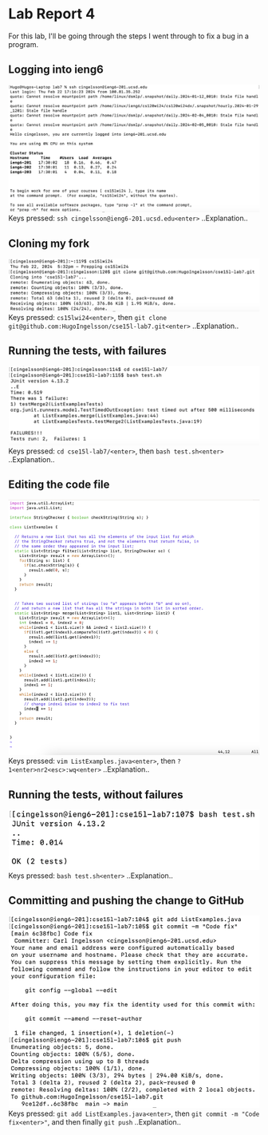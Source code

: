 # Lab Report 4
For this lab, I'll be going through the steps I went through to fix a bug in a program.

## Logging into ieng6
![Log into ieng6](ssh.png)
Keys pressed: `ssh cingelsson@ieng6-201.ucsd.edu<enter>`
..Explanation..

## Cloning my fork
![Clone fork](git_clone.png)
Keys pressed: `cs15lwi24<enter>`, then `git clone git@github.com:HugoIngelsson/cse15l-lab7.git<enter>`
..Explanation..

## Running the tests, with failures
![Failed test](test_failure.png)
Keys pressed: `cd cse15l-lab7/<enter>`, then `bash test.sh<enter>`
..Explanation..

## Editing the code file
![Using vim](vim.png)
Keys pressed: `vim ListExamples.java<enter>`, then `?1<enter>nr2<esc>:wq<enter>`
..Explanation..

## Running the tests, without failures
![Successful tests](test_success.png)
Keys pressed: `bash test.sh<enter>`
..Explanation..

## Committing and pushing the change to GitHub
![Adding, committing, and pushing](add_commit_push.png)
Keys pressed: `git add ListExamples.java<enter>`, then `git commit -m "Code fix<enter>"`, and then finally `git push`
..Explanation..
